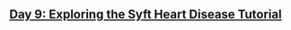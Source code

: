 ## [Day 9: Exploring the Syft Heart Disease Tutorial](https://www.linkedin.com/pulse/day-9-exploring-syft-heart-disease-tutorial-30daysofflcode-dsilva-rkkkf/?trackingId=r1RIrnqvUnQZOOgnNyfFnQ%3D%3D)
